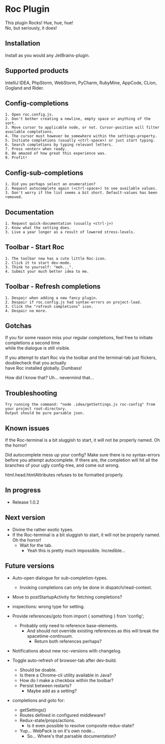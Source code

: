 Roc Plugin
==========
This plugin Rocks! Hue, hue, hue!  
No, but seriously, it does!

Installation
------------
Install as you would any JetBrains-plugin.

Supported products
------------------
IntelliJ IDEA, PhpStorm, WebStorm, PyCharm, RubyMine, AppCode, CLion, Gogland and Rider.

Config-completions
------------------
    1. Open roc.config.js.
    2. Don't bother creating a newline, empty space or anything of the sort.
    3. Move cursor to applicable node, or not. Cursor-position will filter available completions.
    4. The cursor must however be somewhere within the settings-property.
    5. Initiate completions (usually <ctrl-space>) or just start typing.
    6. Search completions by typing relevant letters.
    7. Press <enter> when ready.
    8. Be amazed of how great this experience was.
    9. Profit! 

Config-sub-completions
----------------------
    1. Did you perhaps select an enumeration?
    2. Request autocomplete again (<ctrl-space>) to see available values.
    3. Don't worry if the list seems a bit short. Default-values has been removed.

Documentation
-------------   
    1. Request quick-documentation (usually <ctrl-j>)
    2. Know what the setting does.
    3. Live a year longer as a result of lowered stress-levels.

Toolbar - Start Roc
-------------------
    1. The toolbar now has a cute little Roc-icon.
    2. Click it to start dev-mode.
    3. Think to yourself: "meh...".
    4. Submit your much better idea to me.

Toolbar - Refresh completions
-----------------------------
    1. Despair when adding a new fancy plugin.
    2. Despair if roc.config.js had syntax-errors on project-load.
    3. Click the "refresh completions" icon.
    4. Despair no more.

Gotchas
-------
If you for some reason miss your regular completions, feel free to initiate completions a second time  
while the dialogue is still visible. 

If you attempt to start Roc via the toolbar and the terminal-tab just flickers, doublecheck that you actually  
have Roc installed globally. Dumbass!  

How did I know that? Uh... nevermind that...

Troubleshooting
---------------
    Try running the command: "node .idea/getSettings.js roc-config" from your project root-directory.
    Output should be pure parsable json.

Known issues
------------
If the Roc-terminal is a bit sluggish to start, it will not be properly named. Oh the horror!

Did autocomplete mess up your config? Make sure there is no syntax-errors before you attempt autocomplete.
If there are, the completion will hit all the branches of your ugly config-tree, and come out wrong.

html.head.htmlAttributes refuses to be formatted properly.

In progress
-----------
- Release 1.0.2                       
                      
Next version
------------
- Divine the rather exotic types.
- If the Roc-terminal is a bit sluggish to start, it will not be properly named. Oh the horror!
    - Wait for the tab.
        - Yeah this is pretty much impossible. Incredible...
        
Future versions
---------------
- Auto-open dialogue for sub-completion-types.
    - Invoking completions can only be done in dispatch/read-context.
- Move to postStartupActivity for fetching completions?
- inspections: wrong type for setting.
- Provide references/goto from import { something } from 'config';
    - Probably only need to reference base-elements.
        - And should not override existing references as this will break the spacetime-continuum.
            - Return both references perhaps?
- Notifications about new roc-versions with changelog.
- Toggle auto-refresh of browser-tab after dev-build.
    - Should be doable.
    - Is there a Chrome-cli utility available in Java?
    - How do I make a checkbox within the toolbar?
    - Persist between restarts?
        - Maybe add as a setting?
                    
- completions and goto for:       
    - getSettings()
    - Routes defined in configured middleware?
    - Redux-state/props/actions.
        - Is it even possible to resolve composite redux-state?
    - Yup... WebPack is on it's own node...
        - So... Where's that parsable documentation?
                    